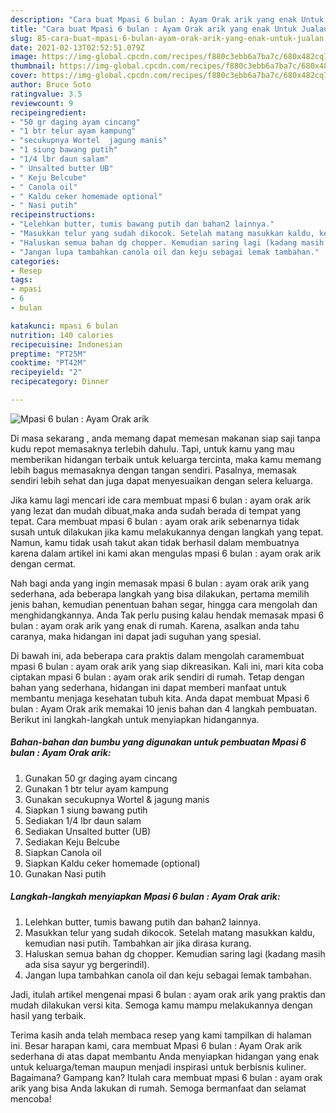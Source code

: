 ```yaml
---
description: "Cara buat Mpasi 6 bulan : Ayam Orak arik yang enak Untuk Jualan"
title: "Cara buat Mpasi 6 bulan : Ayam Orak arik yang enak Untuk Jualan"
slug: 85-cara-buat-mpasi-6-bulan-ayam-orak-arik-yang-enak-untuk-jualan
date: 2021-02-13T02:52:51.079Z
image: https://img-global.cpcdn.com/recipes/f880c3ebb6a7ba7c/680x482cq70/mpasi-6-bulan-ayam-orak-arik-foto-resep-utama.jpg
thumbnail: https://img-global.cpcdn.com/recipes/f880c3ebb6a7ba7c/680x482cq70/mpasi-6-bulan-ayam-orak-arik-foto-resep-utama.jpg
cover: https://img-global.cpcdn.com/recipes/f880c3ebb6a7ba7c/680x482cq70/mpasi-6-bulan-ayam-orak-arik-foto-resep-utama.jpg
author: Bruce Soto
ratingvalue: 3.5
reviewcount: 9
recipeingredient:
- "50 gr daging ayam cincang"
- "1 btr telur ayam kampung"
- "secukupnya Wortel  jagung manis"
- "1 siung bawang putih"
- "1/4 lbr daun salam"
- " Unsalted butter UB"
- " Keju Belcube"
- " Canola oil"
- " Kaldu ceker homemade optional"
- " Nasi putih"
recipeinstructions:
- "Lelehkan butter, tumis bawang putih dan bahan2 lainnya."
- "Masukkan telur yang sudah dikocok. Setelah matang masukkan kaldu, kemudian nasi putih. Tambahkan air jika dirasa kurang."
- "Haluskan semua bahan dg chopper. Kemudian saring lagi (kadang masih ada sisa sayur yg bergerindil)."
- "Jangan lupa tambahkan canola oil dan keju sebagai lemak tambahan."
categories:
- Resep
tags:
- mpasi
- 6
- bulan

katakunci: mpasi 6 bulan 
nutrition: 140 calories
recipecuisine: Indonesian
preptime: "PT25M"
cooktime: "PT42M"
recipeyield: "2"
recipecategory: Dinner

---
```



![Mpasi 6 bulan : Ayam Orak arik](https://img-global.cpcdn.com/recipes/f880c3ebb6a7ba7c/680x482cq70/mpasi-6-bulan-ayam-orak-arik-foto-resep-utama.jpg)

Di masa  sekarang , anda memang dapat memesan makanan siap saji tanpa kudu repot memasaknya terlebih dahulu. Tapi, untuk kamu yang mau memberikan hidangan terbaik untuk keluarga tercinta, maka kamu memang lebih bagus memasaknya dengan tangan sendiri. Pasalnya, memasak sendiri lebih sehat dan juga dapat menyesuaikan dengan selera keluarga.

Jika kamu lagi mencari ide cara membuat mpasi 6 bulan : ayam orak arik yang lezat dan mudah dibuat,maka anda sudah berada di tempat yang tepat. Cara membuat mpasi 6 bulan : ayam orak arik  sebenarnya tidak susah untuk dilakukan jika kamu melakukannya dengan langkah yang tepat. Namun, kamu tidak usah takut akan tidak berhasil dalam membuatnya 
karena dalam artikel ini kami akan mengulas mpasi 6 bulan : ayam orak arik dengan cermat.  



Nah bagi anda yang ingin memasak mpasi 6 bulan : ayam orak arik yang sederhana, ada beberapa langkah yang bisa dilakukan, pertama memilih jenis bahan, kemudian penentuan bahan segar, hingga cara mengolah dan menghidangkannya. Anda Tak perlu pusing kalau hendak memasak mpasi 6 bulan : ayam orak arik yang enak di rumah. Karena, asalkan anda  tahu caranya, maka hidangan ini dapat jadi suguhan yang spesial.

Di bawah ini, ada beberapa cara praktis  dalam mengolah caramembuat mpasi 6 bulan : ayam orak arik yang siap dikreasikan. Kali ini, mari kita coba ciptakan mpasi 6 bulan : ayam orak arik sendiri di rumah. Tetap dengan bahan yang sederhana, hidangan ini dapat memberi manfaat untuk membantu menjaga kesehatan tubuh kita. Anda dapat membuat Mpasi 6 bulan : Ayam Orak arik memakai 10 jenis bahan dan 4 langkah pembuatan. Berikut ini langkah-langkah untuk menyiapkan hidangannya.

<!--inarticleads1-->

##### Bahan-bahan dan bumbu yang digunakan untuk pembuatan Mpasi 6 bulan : Ayam Orak arik:

1. Gunakan 50 gr daging ayam cincang
1. Gunakan 1 btr telur ayam kampung
1. Gunakan secukupnya Wortel &amp; jagung manis
1. Siapkan 1 siung bawang putih
1. Sediakan 1/4 lbr daun salam
1. Sediakan  Unsalted butter (UB)
1. Sediakan  Keju Belcube
1. Siapkan  Canola oil
1. Siapkan  Kaldu ceker homemade (optional)
1. Gunakan  Nasi putih




<!--inarticleads2-->

##### Langkah-langkah menyiapkan Mpasi 6 bulan : Ayam Orak arik:

1. Lelehkan butter, tumis bawang putih dan bahan2 lainnya.
1. Masukkan telur yang sudah dikocok. Setelah matang masukkan kaldu, kemudian nasi putih. Tambahkan air jika dirasa kurang.
1. Haluskan semua bahan dg chopper. Kemudian saring lagi (kadang masih ada sisa sayur yg bergerindil).
1. Jangan lupa tambahkan canola oil dan keju sebagai lemak tambahan.




Jadi, itulah artikel mengenai  mpasi 6 bulan : ayam orak arik  yang praktis dan mudah dilakukan versi kita. Semoga kamu mampu melakukannya dengan hasil yang terbaik. 

Terima kasih anda telah membaca resep yang kami tampilkan di halaman ini. Besar harapan kami, cara membuat  Mpasi 6 bulan : Ayam Orak arik sederhana di atas dapat membantu Anda menyiapkan hidangan yang enak untuk keluarga/teman maupun menjadi inspirasi untuk berbisnis kuliner. Bagaimana? Gampang kan? Itulah cara membuat mpasi 6 bulan : ayam orak arik yang bisa Anda lakukan di rumah. Semoga bermanfaat dan selamat mencoba!

